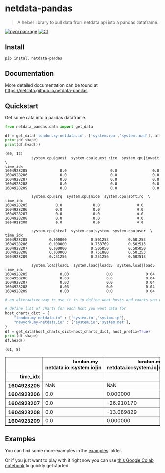 # netdata-pandas
> A helper library to pull data from netdata api into a pandas dataframe.


[![pypi package](https://img.shields.io/pypi/v/netdata-pandas.svg)](https://pypi.python.org/pypi/netdata-pandas/) 
[![CI](https://github.com/netdata/netdata-pandas/workflows/CI/badge.svg)](https://github.com/netdata/netdata-pandas/actions?query=workflow%3ACI)

## Install

`pip install netdata-pandas`

## Documentation

More detailed documentation can be found at https://netdata.github.io/netdata-pandas

## Quickstart

Get some data into a pandas dataframe.

```python
from netdata_pandas.data import get_data

df = get_data('london.my-netdata.io', ['system.cpu','system.load'], after=-60, before=0)
print(df.shape)
print(df.head())
```

    (60, 12)
                system.cpu|guest  system.cpu|guest_nice  system.cpu|iowait  \
    time_idx                                                                 
    1604928205               0.0                    0.0                0.0   
    1604928206               0.0                    0.0                0.0   
    1604928207               0.0                    0.0                0.0   
    1604928208               0.0                    0.0                0.0   
    1604928209               0.0                    0.0                0.0   
    
                system.cpu|irq  system.cpu|nice  system.cpu|softirq  \
    time_idx                                                          
    1604928205             0.0              0.0                 0.0   
    1604928206             0.0              0.0                 0.0   
    1604928207             0.0              0.0                 0.0   
    1604928208             0.0              0.0                 0.0   
    1604928209             0.0              0.0                 0.0   
    
                system.cpu|steal  system.cpu|system  system.cpu|user  \
    time_idx                                                           
    1604928205          0.000000           0.501253         0.501253   
    1604928206          0.000000           0.753769         0.502513   
    1604928207          0.000000           0.505050         0.505050   
    1604928208          0.000000           0.751880         0.501253   
    1604928209          0.251256           0.251256         0.502513   
    
                system.load|load1  system.load|load15  system.load|load5  
    time_idx                                                              
    1604928205               0.03                 0.0               0.04  
    1604928206               0.03                 0.0               0.04  
    1604928207               0.03                 0.0               0.04  
    1604928208               0.03                 0.0               0.04  
    1604928209               0.03                 0.0               0.04  


```python
# an alternative way to use it is to define what hosts and charts you want via the host_charts_dict param

# define list of charts for each host you want data for
host_charts_dict = {
    "london.my-netdata.io" : ['system.io','system.ip'],
    "newyork.my-netdata.io" : ['system.io','system.net'],
}
df = get_data(host_charts_dict=host_charts_dict, host_prefix=True)
print(df.shape)
df.head()
```

    (61, 8)





<div>
<style scoped>
    .dataframe tbody tr th:only-of-type {
        vertical-align: middle;
    }

    .dataframe tbody tr th {
        vertical-align: top;
    }

    .dataframe thead th {
        text-align: right;
    }
</style>
<table border="1" class="dataframe">
  <thead>
    <tr style="text-align: right;">
      <th></th>
      <th>london.my-netdata.io::system.io|in</th>
      <th>london.my-netdata.io::system.io|out</th>
      <th>london.my-netdata.io::system.ip|received</th>
      <th>london.my-netdata.io::system.ip|sent</th>
      <th>newyork.my-netdata.io::system.io|in</th>
      <th>newyork.my-netdata.io::system.io|out</th>
      <th>newyork.my-netdata.io::system.net|received</th>
      <th>newyork.my-netdata.io::system.net|sent</th>
    </tr>
    <tr>
      <th>time_idx</th>
      <th></th>
      <th></th>
      <th></th>
      <th></th>
      <th></th>
      <th></th>
      <th></th>
      <th></th>
    </tr>
  </thead>
  <tbody>
    <tr>
      <th>1604928205</th>
      <td>NaN</td>
      <td>NaN</td>
      <td>NaN</td>
      <td>NaN</td>
      <td>0.0</td>
      <td>0.00000</td>
      <td>22.504610</td>
      <td>-98.626510</td>
    </tr>
    <tr>
      <th>1604928206</th>
      <td>0.0</td>
      <td>0.000000</td>
      <td>130.73635</td>
      <td>-123.73966</td>
      <td>0.0</td>
      <td>-36.20121</td>
      <td>22.008190</td>
      <td>-16.564677</td>
    </tr>
    <tr>
      <th>1604928207</th>
      <td>0.0</td>
      <td>-26.910170</td>
      <td>282.60690</td>
      <td>-126.88656</td>
      <td>0.0</td>
      <td>-51.79879</td>
      <td>19.258920</td>
      <td>-16.588992</td>
    </tr>
    <tr>
      <th>1604928208</th>
      <td>0.0</td>
      <td>-13.089829</td>
      <td>139.39631</td>
      <td>-69.74703</td>
      <td>0.0</td>
      <td>0.00000</td>
      <td>14.081868</td>
      <td>-17.615410</td>
    </tr>
    <tr>
      <th>1604928209</th>
      <td>0.0</td>
      <td>0.000000</td>
      <td>64.39024</td>
      <td>-62.24043</td>
      <td>0.0</td>
      <td>0.00000</td>
      <td>15.863426</td>
      <td>-18.286320</td>
    </tr>
  </tbody>
</table>
</div>



## Examples

You can find some more examples in the [examples](https://github.com/netdata/netdata-pandas/tree/master/examples) folder. 

Or if you just want to play with it right now you can use [this Google Colab notebook](https://colab.research.google.com/drive/1SGF3Ij1r8gNJOwdk-3cVhCvyUGwGiTnc?usp=sharing) to quickly get started.
